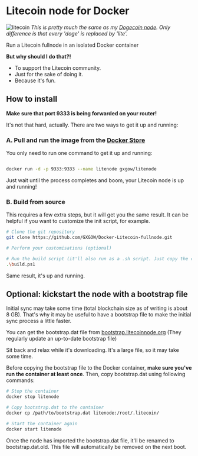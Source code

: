# Litecoin node for Docker

![litecoin](https://wetpiece.com/wp-content/uploads/2017/06/litecoin.jpg)
*This is pretty much the same as my [Dogecoin node](https://github.com/GXGOW/Docker-Dogecoin-fullnode). Only difference is that every 'doge' is replaced by 'lite'.*

Run a Litecoin fullnode in an isolated Docker container

**But why should I do that?!**

* To support the Litecoin community.
* Just for the sake of doing it.
* Because it's fun.

## How to install

**Make sure that port 9333 is being forwarded on your router!**

It's not that hard, actually. There are two ways to get it up and running:

### A. Pull and run the image from the [Docker Store](https://store.docker.com/community/images/gxgow/litenode)

You only need to run one command to get it up and running:

```bash

docker run -d -p 9333:9333 --name litenode gxgow/litenode

```

Just wait until the process completes and boom, your Litecoin node is up and running!

### B. Build from source

This requires a few extra steps, but it will get you the same result. It can be helpful if you want to customize the init script, for example.

```bash
# Clone the git repository
git clone https://github.com/GXGOW/Docker-Litecoin-fullnode.git

# Perform your customisations (optional)

# Run the build script (it'll also run as a .sh script. Just copy the contents or change the file extension.)
.\build.ps1
```

Same result, it's up and running.

## Optional: kickstart the node with a bootstrap file

Initial sync may take some time (total blockchain size as of writing is about 8 GB). That's why it may be useful to have a bootstrap file to make the initial sync process a little faster.

You can get the bootstrap.dat file from [bootstrap.litecoinnode.org](http://bootstrap.litecoinnode.org/) (They regularly update an up-to-date bootstrap file)

Sit back and relax while it's downloading. It's a large file, so it may take some time.

Before copying the bootstrap file to the Docker container, **make sure you've run the container at least once**. Then, copy bootstrap.dat using following commands:

```bash
# Stop the container
docker stop litenode

# Copy bootstrap.dat to the container
docker cp /path/to/bootstrap.dat litenode:/root/.litecoin/

# Start the container again
docker start litenode
```

Once the node has imported the bootstrap.dat file, it'll be renamed to bootstrap.dat.old. This file will automatically be removed on the next boot.